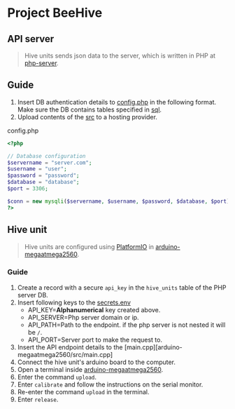 # Project BeeHive

## API server

> Hive units sends json data to the server, which is written in PHP at [php-server](php-server/).

## Guide

1. Insert DB authentication details to [config.php](php-server/src/config.php) in the following format.
   Make sure the DB contains tables specified in [sql](php-server/sql/).
2. Upload contents of the [src](php-server/src/) to a hosting provider.

config.php

```php
<?php

// Database configuration
$servername = "server.com";
$username = "user";
$password = "password";
$database = "database";
$port = 3306;

$conn = new mysqli($servername, $username, $password, $database, $port);
?>
```

## Hive unit

> Hive units are configured using [PlatformIO](https://platformio.org/)
> in [arduino-megaatmega2560](arduino-megaatmega2560/).

### Guide

1. Create a record with a secure `api_key` in the `hive_units` table of the PHP server DB.
2. Insert following keys to the [secrets.env](arduino-megaatmega2560/secrets.env)
    - API_KEY=**Alphanumerical** key created above.
    - API_SERVER=Php server domain or ip.
    - API_PATH=Path to the endpoint. if the php server is not nested it will be `/`.
    - API_PORT=Server port to make the request to.
3. Insert the API endpoint details to the [main.cpp][arduino-megaatmega2560/src/main.cpp]
4. Connect the hive unit's arduino board to the computer.
5. Open a terminal inside [arduino-megaatmega2560](arduino-megaatmega2560/).
6. Enter the command `upload`.
7. Enter `calibrate` and follow the instructions on the serial monitor.
8. Re-enter the command `upload` in the terminal.
9. Enter `release`.
